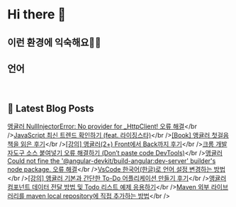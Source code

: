 # Hi there 👋

## 이런 환경에 익숙해요✍🏼

## 언어

<p>
  <img alt="" src= "https://img.shields.io/badge/JavaScript-F7DF1E?style=flat-square&logo=JavaScript&logoColor=white"/> 
  <img alt="" src= "https://img.shields.io/badge/TypeScript-black?logo=typescript&logoColor=blue"/>
</p>

## 📕 Latest Blog Posts

<a href=https://devpad.tistory.com/163 target='_blank'>앵귤러 NullInjectorError: No provider for _HttpClient! 오류 해결</a></br /><a href=https://devpad.tistory.com/162 target='_blank'>JavaScript 최신 트렌드 확인하기 (feat. 라이징스타)</a></br /><a href=https://devpad.tistory.com/161 target='_blank'>[Book] 앵귤러 첫걸음 책을 읽은 후기</a></br /><a href=https://devpad.tistory.com/158 target='_blank'>[강의] 앵귤러(2+) Front에서 Back까지 후기</a></br /><a href=https://devpad.tistory.com/160 target='_blank'>크롬 개발자도구 소스 붙여넣기 오류 해결하기 (Don’t paste code DevTools)</a></br /><a href=https://devpad.tistory.com/159 target='_blank'>앵귤러 Could not fine the '@angular-devkit/build-angular:dev-server' builder's node package. 오류 해결</a></br /><a href=https://devpad.tistory.com/157 target='_blank'>VsCode 한국어(한글)로 언어 설정 변경하는 방법</a></br /><a href=https://devpad.tistory.com/154 target='_blank'>[강의] 앵귤러 기본과 간단한 To-Do 어플리케이션 만들기 후기</a></br /><a href=https://devpad.tistory.com/155 target='_blank'>앵귤러 컴포넌트 데이터 전달 방법 및 Todo 리스트 예제 응용하기</a></br /><a href=https://devpad.tistory.com/152 target='_blank'>Maven 외부 라이브러리를 maven local repository에 직접 추가하는 방법</a></br />